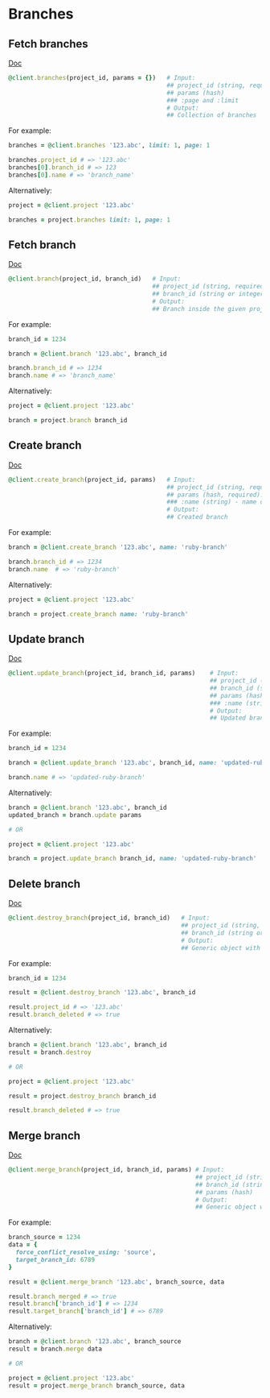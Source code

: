 # Branches

## Fetch branches

[Doc](https://developers.lokalise.com/reference/list-all-branches)

```ruby
@client.branches(project_id, params = {})   # Input:
                                            ## project_id (string, required)
                                            ## params (hash)
                                            ### :page and :limit
                                            # Output:
                                            ## Collection of branches
```

For example:

```ruby
branches = @client.branches '123.abc', limit: 1, page: 1

branches.project_id # => '123.abc'
branches[0].branch_id # => 123
branches[0].name # => 'branch_name'
```

Alternatively:

```ruby
project = @client.project '123.abc'

branches = project.branches limit: 1, page: 1
```

## Fetch branch

[Doc](https://developers.lokalise.com/reference/retrieve-a-branch)

```ruby
@client.branch(project_id, branch_id)   # Input:
                                        ## project_id (string, required)
                                        ## branch_id (string or integer, required)
                                        # Output:
                                        ## Branch inside the given project
```

For example:

```ruby
branch_id = 1234

branch = @client.branch '123.abc', branch_id

branch.branch_id # => 1234
branch.name # => 'branch_name'
```

Alternatively:

```ruby
project = @client.project '123.abc'

branch = project.branch branch_id
```

## Create branch

[Doc](https://developers.lokalise.com/reference/retrieve-a-branch)

```ruby
@client.create_branch(project_id, params)   # Input:
                                            ## project_id (string, required)
                                            ## params (hash, required):
                                            ### :name (string) - name of the branch
                                            # Output:
                                            ## Created branch
```

For example:

```ruby
branch = @client.create_branch '123.abc', name: 'ruby-branch'

branch.branch_id # => 1234
branch.name  # => 'ruby-branch'
```

Alternatively:

```ruby
project = @client.project '123.abc'

branch = project.create_branch name: 'ruby-branch'
```

## Update branch

[Doc](https://developers.lokalise.com/reference/update-a-branch)

```ruby
@client.update_branch(project_id, branch_id, params)    # Input:
                                                        ## project_id (string, required)
                                                        ## branch_id (string or integer, required)
                                                        ## params (hash, required):
                                                        ### :name (string) - name of the branch
                                                        # Output:
                                                        ## Updated branch
```

For example:

```ruby
branch_id = 1234

branch = @client.update_branch '123.abc', branch_id, name: 'updated-ruby-branch'

branch.name # => 'updated-ruby-branch'
```

Alternatively:

```ruby
branch = @client.branch '123.abc', branch_id
updated_branch = branch.update params

# OR

project = @client.project '123.abc'

branch = project.update_branch branch_id, name: 'updated-ruby-branch'
```

## Delete branch

[Doc](https://developers.lokalise.com/reference/delete-a-branch)

```ruby
@client.destroy_branch(project_id, branch_id)   # Input:
                                                ## project_id (string, required)
                                                ## branch_id (string or integer, required)
                                                # Output:
                                                ## Generic object with `branch_deleted` method
```

For example:

```ruby
branch_id = 1234

result = @client.destroy_branch '123.abc', branch_id

result.project_id # => '123.abc'
result.branch_deleted # => true
```

Alternatively:

```ruby
branch = @client.branch '123.abc', branch_id
result = branch.destroy

# OR

project = @client.project '123.abc'

result = project.destroy_branch branch_id

result.branch_deleted # => true
```

## Merge branch

[Doc](https://developers.lokalise.com/reference/merge-a-branch)

```ruby
@client.merge_branch(project_id, branch_id, params) # Input:
                                                    ## project_id (string, required)
                                                    ## branch_id (string or integer, required)
                                                    ## params (hash)
                                                    # Output:
                                                    ## Generic object with the project's id, "branch_merged"=>true, and branch attributes
```

For example:

```ruby
branch_source = 1234
data = {
  force_conflict_resolve_using: 'source',
  target_branch_id: 6789
}

result = @client.merge_branch '123.abc', branch_source, data

result.branch_merged # => true
result.branch['branch_id'] # => 1234
result.target_branch['branch_id'] # => 6789
```

Alternatively:

```ruby
branch = @client.branch '123.abc', branch_source
result = branch.merge data

# OR

project = @client.project '123.abc'
result = project.merge_branch branch_source, data
```
